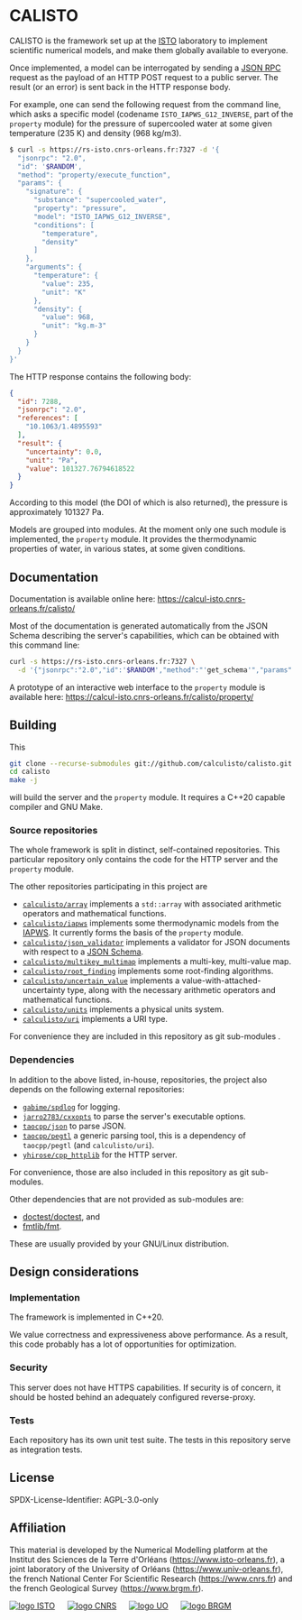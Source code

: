 # CALISTO 
CALISTO is the framework set up at the [ISTO](https://www.isto-orleans.fr) 
laboratory to implement scientific numerical models, and make them globally 
available to everyone.

Once implemented, a model can be interrogated by sending a 
[JSON RPC](https://www.jsonrpc.org) request
as the payload of an HTTP POST request to a public server. 
The result (or an error) is sent back in the HTTP response body.

For example, one can send the following request from the command line, which
asks a specific model (codename `ISTO_IAPWS_G12_INVERSE`, part of the `property`
module) for the pressure of supercooled water at some given temperature (235 K) 
and density (968 kg/m3).
```sh
$ curl -s https://rs-isto.cnrs-orleans.fr:7327 -d '{
  "jsonrpc": "2.0",
  "id": '$RANDOM',
  "method": "property/execute_function",
  "params": {
    "signature": {
      "substance": "supercooled_water",
      "property": "pressure",
      "model": "ISTO_IAPWS_G12_INVERSE",
      "conditions": [
        "temperature",
        "density"
      ]
    },
    "arguments": {
      "temperature": {
        "value": 235,
        "unit": "K"
      },
      "density": {
        "value": 968,
        "unit": "kg.m-3"
      }
    }
  }
}'
```
The HTTP response contains the following body:
```json
{
  "id": 7288,
  "jsonrpc": "2.0",
  "references": [
    "10.1063/1.4895593"
  ],
  "result": {
    "uncertainty": 0.0,
    "unit": "Pa",
    "value": 101327.76794618522
  }
}
```
According to this model (the DOI of which is also returned), the pressure is 
approximately 101327 Pa.

Models are grouped into modules. At the moment only one such module is
implemented, the `property` module. It provides the thermodynamic properties of
water, in various states, at some given conditions.

## Documentation
Documentation is available online here: 
https://calcul-isto.cnrs-orleans.fr/calisto/

Most of the documentation is generated automatically from the JSON Schema
describing the server's capabilities, which can be obtained with this command
line:
```sh
curl -s https://rs-isto.cnrs-orleans.fr:7327 \
  -d '{"jsonrpc":"2.0","id":'$RANDOM',"method":"'get_schema'","params":{}}'
```

A prototype of an interactive web interface to the `property` module is 
available here: https://calcul-isto.cnrs-orleans.fr/calisto/property/

## Building
This
```sh
git clone --recurse-submodules git://github.com/calculisto/calisto.git
cd calisto
make -j
```
will build the server and the `property` module. It requires a C++20 capable
compiler and GNU Make.

### Source repositories
The whole framework is split in distinct, self-contained repositories. This
particular repository only contains the code for the HTTP server and the 
`property` module.

The other repositories participating in this project are
 - [`calculisto/array`](https://github.com/calculisto/array) 
 implements a `std::array` with associated arithmetic operators and mathematical
 functions.
 - [`calculisto/iapws`](https://github.com/calculisto/iapws) 
 implements some thermodynamic models from the [IAPWS](http://www.iapws.org/). 
 It currently forms the basis of the `property` module.
 - [`calculisto/json_validator`](https://github.com/calculisto/json_validator)
 implements a validator for JSON documents with respect to a 
 [JSON Schema](https://json-schema.org/).
 - [`calculisto/multikey_multimap`](https://github.com/calculisto/multikey_multimap)
 implements a multi-key, multi-value map.
 - [`calculisto/root_finding`](https://github.com/calculisto/root_finding)
 implements some root-finding algorithms.
 - [`calculisto/uncertain_value`](https://github.com/calculisto/uncertain_value)
 implements a value-with-attached-uncertainty type, along with the necessary
 arithmetic operators and mathematical functions.
 - [`calculisto/units`](https://github.com/calculisto/units)
 implements a physical units system.
 - [`calculisto/uri`](https://github.com/calculisto/uri)
 implements a URI type.

For convenience they are included in this repository as git sub-modules .

### Dependencies
In addition to the above listed, in-house, repositories, the project also 
depends on the following external repositories:
 - [`gabime/spdlog`](https://github.com/gabime/spdlog) for logging.
 - [`jarro2783/cxxopts`](https://github.com/jarro2783/cxxopts) to parse the 
 server's executable options.
 - [`taocpp/json`](https://github.com/taocpp/json) to parse JSON.
 - [`taocpp/pegtl`](https://github.com/taocpp/pegtl) a generic parsing tool, 
 this is a dependency of `taocpp/pegtl` (and `calculisto/uri`).
 - [`yhirose/cpp_httplib`](https://github.com/yhirose/cpp_httplib) for the HTTP
 server.

For convenience, those are also included in this repository as git sub-modules.

Other dependencies that are not provided as sub-modules are:
 - [doctest/doctest](https://github.com/doctest/doctest), and
 - [fmtlib/fmt](https://github.com/fmtlib/fmt).

These are usually provided by your GNU/Linux distribution.

## Design considerations
### Implementation
The framework is implemented in C++20. 

We value correctness and expressiveness above performance. As a result, this 
code probably has a lot of opportunities for optimization.

### Security
This server does not have HTTPS capabilities. If security is of concern, it
should be hosted behind an adequately configured reverse-proxy.

### Tests
Each repository has its own unit test suite. The tests in this repository serve 
as integration tests. 

## License
SPDX-License-Identifier: AGPL-3.0-only

## Affiliation
This material is developed by the Numerical Modelling platform at the 
Institut des Sciences de la Terre d'Orléans (https://www.isto-orleans.fr), 
a joint laboratory of the University of Orléans (https://www.univ-orleans.fr), 
the french National Center For Scientific Research (https://www.cnrs.fr) and 
the french Geological Survey (https://www.brgm.fr).

[![logo ISTO](https://calcul-isto.cnrs-orleans.fr/logos/isto-156.png)](https://www.isto-orleans.fr) &emsp;
[![logo CNRS](https://calcul-isto.cnrs-orleans.fr/logos/cnrs-128.png)](https://www.cnrs.fr) &emsp;
[![logo UO](https://calcul-isto.cnrs-orleans.fr/logos/uo-128.png)](https://www.univ-orleans.fr) &emsp;
[![logo BRGM](https://calcul-isto.cnrs-orleans.fr/logos/brgm-256.png)](https://www.brgm.fr)
